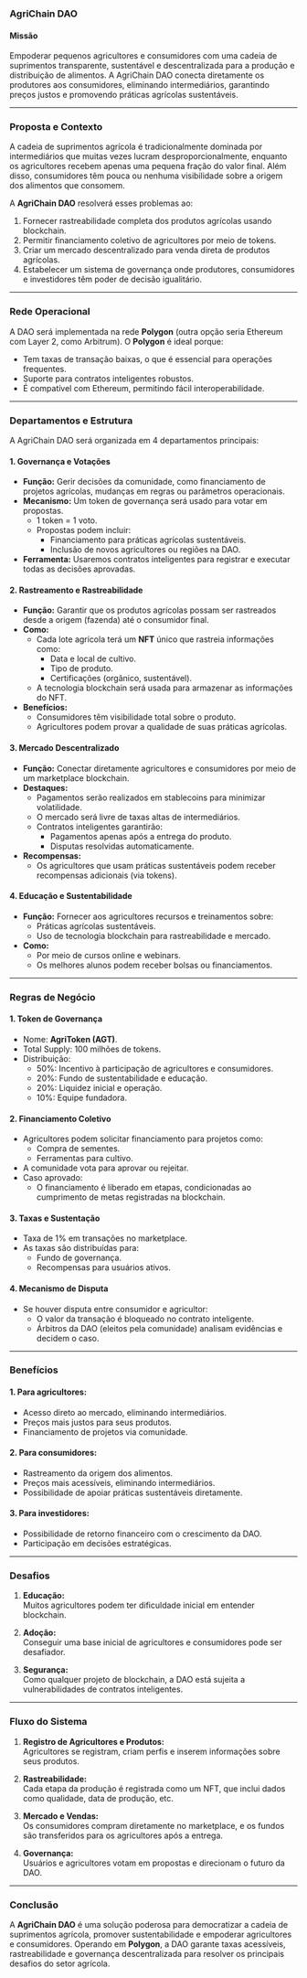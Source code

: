 ### **AgriChain DAO**

#### **Missão**

Empoderar pequenos agricultores e consumidores com uma cadeia de suprimentos transparente, sustentável e descentralizada para a produção e distribuição de alimentos. A AgriChain DAO conecta diretamente os produtores aos consumidores, eliminando intermediários, garantindo preços justos e promovendo práticas agrícolas sustentáveis.

---

### **Proposta e Contexto**

A cadeia de suprimentos agrícola é tradicionalmente dominada por intermediários que muitas vezes lucram desproporcionalmente, enquanto os agricultores recebem apenas uma pequena fração do valor final. Além disso, consumidores têm pouca ou nenhuma visibilidade sobre a origem dos alimentos que consomem.

A **AgriChain DAO** resolverá esses problemas ao:

1. Fornecer rastreabilidade completa dos produtos agrícolas usando blockchain.  
2. Permitir financiamento coletivo de agricultores por meio de tokens.  
3. Criar um mercado descentralizado para venda direta de produtos agrícolas.  
4. Estabelecer um sistema de governança onde produtores, consumidores e investidores têm poder de decisão igualitário.

---

### **Rede Operacional**

A DAO será implementada na rede **Polygon** (outra opção seria Ethereum com Layer 2, como Arbitrum). O **Polygon** é ideal porque:

* Tem taxas de transação baixas, o que é essencial para operações frequentes.  
* Suporte para contratos inteligentes robustos.  
* É compatível com Ethereum, permitindo fácil interoperabilidade.

---

### **Departamentos e Estrutura**

A AgriChain DAO será organizada em 4 departamentos principais:

#### **1\. Governança e Votações**

* **Função:** Gerir decisões da comunidade, como financiamento de projetos agrícolas, mudanças em regras ou parâmetros operacionais.  
* **Mecanismo:** Um token de governança será usado para votar em propostas.  
  * 1 token \= 1 voto.  
  * Propostas podem incluir:  
    * Financiamento para práticas agrícolas sustentáveis.  
    * Inclusão de novos agricultores ou regiões na DAO.  
* **Ferramenta:** Usaremos contratos inteligentes para registrar e executar todas as decisões aprovadas.

#### **2\. Rastreamento e Rastreabilidade**

* **Função:** Garantir que os produtos agrícolas possam ser rastreados desde a origem (fazenda) até o consumidor final.  
* **Como:**  
  * Cada lote agrícola terá um **NFT** único que rastreia informações como:  
    * Data e local de cultivo.  
    * Tipo de produto.  
    * Certificações (orgânico, sustentável).  
  * A tecnologia blockchain será usada para armazenar as informações do NFT.  
* **Benefícios:**  
  * Consumidores têm visibilidade total sobre o produto.  
  * Agricultores podem provar a qualidade de suas práticas agrícolas.

#### **3\. Mercado Descentralizado**

* **Função:** Conectar diretamente agricultores e consumidores por meio de um marketplace blockchain.  
* **Destaques:**  
  * Pagamentos serão realizados em stablecoins para minimizar volatilidade.  
  * O mercado será livre de taxas altas de intermediários.  
  * Contratos inteligentes garantirão:  
    * Pagamentos apenas após a entrega do produto.  
    * Disputas resolvidas automaticamente.  
* **Recompensas:**  
  * Os agricultores que usam práticas sustentáveis podem receber recompensas adicionais (via tokens).

#### **4\. Educação e Sustentabilidade**

* **Função:** Fornecer aos agricultores recursos e treinamentos sobre:  
  * Práticas agrícolas sustentáveis.  
  * Uso de tecnologia blockchain para rastreabilidade e mercado.  
* **Como:**  
  * Por meio de cursos online e webinars.  
  * Os melhores alunos podem receber bolsas ou financiamentos.

---

### **Regras de Negócio**

#### **1\. Token de Governança**

* Nome: **AgriToken (AGT)**.  
* Total Supply: 100 milhões de tokens.  
* Distribuição:  
  * 50%: Incentivo à participação de agricultores e consumidores.  
  * 20%: Fundo de sustentabilidade e educação.  
  * 20%: Liquidez inicial e operação.  
  * 10%: Equipe fundadora.

#### **2\. Financiamento Coletivo**

* Agricultores podem solicitar financiamento para projetos como:  
  * Compra de sementes.  
  * Ferramentas para cultivo.  
* A comunidade vota para aprovar ou rejeitar.  
* Caso aprovado:  
  * O financiamento é liberado em etapas, condicionadas ao cumprimento de metas registradas na blockchain.

#### **3\. Taxas e Sustentação**

* Taxa de 1% em transações no marketplace.  
* As taxas são distribuídas para:  
  * Fundo de governança.  
  * Recompensas para usuários ativos.

#### **4\. Mecanismo de Disputa**

* Se houver disputa entre consumidor e agricultor:  
  * O valor da transação é bloqueado no contrato inteligente.  
  * Árbitros da DAO (eleitos pela comunidade) analisam evidências e decidem o caso.

---

### **Benefícios**

#### **1\. Para agricultores:**

* Acesso direto ao mercado, eliminando intermediários.  
* Preços mais justos para seus produtos.  
* Financiamento de projetos via comunidade.

#### **2\. Para consumidores:**

* Rastreamento da origem dos alimentos.  
* Preços mais acessíveis, eliminando intermediários.  
* Possibilidade de apoiar práticas sustentáveis diretamente.

#### **3\. Para investidores:**

* Possibilidade de retorno financeiro com o crescimento da DAO.  
* Participação em decisões estratégicas.

---

### **Desafios**

1. **Educação:**  
    Muitos agricultores podem ter dificuldade inicial em entender blockchain.

2. **Adoção:**  
    Conseguir uma base inicial de agricultores e consumidores pode ser desafiador.

3. **Segurança:**  
    Como qualquer projeto de blockchain, a DAO está sujeita a vulnerabilidades de contratos inteligentes.

---

### **Fluxo do Sistema**

1. **Registro de Agricultores e Produtos:**  
    Agricultores se registram, criam perfis e inserem informações sobre seus produtos.

2. **Rastreabilidade:**  
    Cada etapa da produção é registrada como um NFT, que inclui dados como qualidade, data de produção, etc.

3. **Mercado e Vendas:**  
    Os consumidores compram diretamente no marketplace, e os fundos são transferidos para os agricultores após a entrega.

4. **Governança:**  
    Usuários e agricultores votam em propostas e direcionam o futuro da DAO.

---

### **Conclusão**

A **AgriChain DAO** é uma solução poderosa para democratizar a cadeia de suprimentos agrícola, promover sustentabilidade e empoderar agricultores e consumidores. Operando em **Polygon**, a DAO garante taxas acessíveis, rastreabilidade e governança descentralizada para resolver os principais desafios do setor agrícola.

